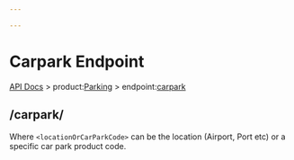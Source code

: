 ```yaml
---

---
```


# Carpark Endpoint

[API Docs](/hxapi/) > product:[Parking](/hxapi/parking) > endpoint:[carpark](/hxapi/parking/av)


## /carpark/<locationOrCarParkCode>

Where `<locationOrCarParkCode>` can be the location (Airport, Port etc) or a specific car park product code.
